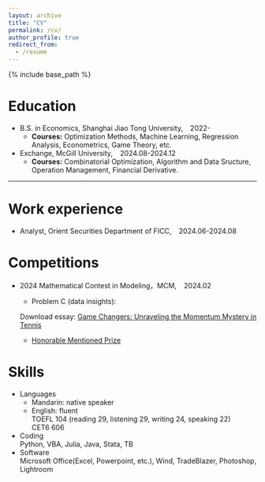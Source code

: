 ```yaml
---
layout: archive
title: "CV"
permalink: /cv/
author_profile: true
redirect_from:
  - /resume
---
```


{% include base_path %}

Education
======
* B.S. in Economics, Shanghai Jiao Tong University, &ensp; 2022-
  * **Courses:** Optimization Methods, Machine Learning, Regression Analysis, Econometrics, Game Theory, etc.
* Exchange, McGill University, &ensp; 2024.08-2024.12
  * **Courses:** Combinatorial Optimization, Algorithm and Data Sructure, Operation Management, Financial Derivative.

---

Work experience
======
* Analyst, Orient Securities Department of FICC, &ensp; 2024.06-2024.08

Competitions
======
* 2024 Mathematical Contest in Modeling，MCM, &ensp; 2024.02
  * Problem C (data insights):

  Download essay: [Game Changers: Unraveling the Momentum Mystery in Tennis](http://Sheng-Cheng-2004.github.io/files/mcm_thesis.pdf)
  
  * [Honorable Mentioned Prize](http://Sheng-Cheng-2004.github.io/files/H_prize.pdf)

Skills
======
* Languages
  * Mandarin: native speaker
  * English: fluent <br>
    TOEFL 104 (reading 29, listening 29, writing 24, speaking 22)<br>
    CET6 606
* Coding  
  Python, VBA, Julia, Java, Stata, TB
* Software  
  Microsoft Office(Excel, Powerpoint, etc.), Wind, TradeBlazer, Photoshop, Lightroom




